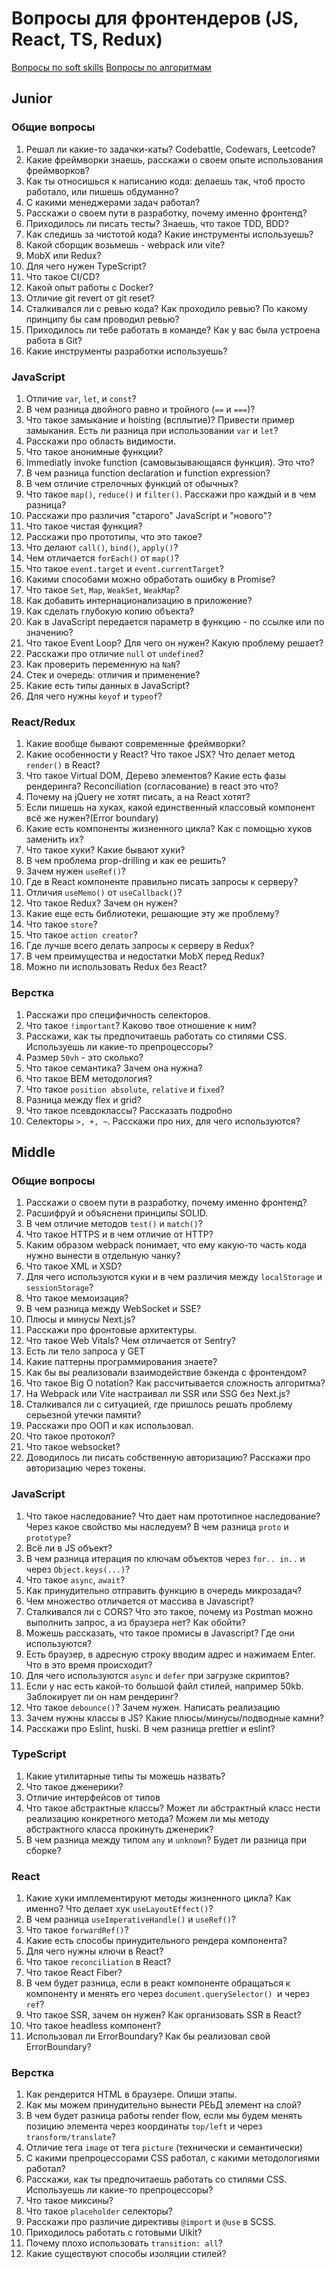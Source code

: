# Вопросы для фронтендеров (JS, React, TS, Redux)

[Вопросы по soft skills](/questions/softskills.md)
[Вопросы по алгоритмам](/questions/algorithms.md)

## Junior

### Общие вопросы

1. Решал ли какие-то задачки-каты? Codebattle, Codewars, Leetcode?
1. Какие фреймворки знаешь, расскажи о своем опыте использования фреймворков?
1. Как ты относишься к написанию кода: делаешь так, чтоб просто работало, или пишешь обдуманно?
1. С какими менеджерами задач работал?
1. Расскажи о своем пути в разработку, почему именно фронтенд?
1. Приходилось ли писать тесты? Знаешь, что такое TDD, BDD?
1. Как следишь за чистотой кода? Какие инструменты используешь?
1. Какой сборщик возьмешь - webpack или vite?
1. MobX или Redux?
1. Для чего нужен TypeScript?
1. Что такое CI/CD?
1. Какой опыт работы с Docker?
1. Отличие git revert от git reset?
1. Сталкивался ли с ревью кода? Как проходило ревью? По какому принципу бы сам проводил ревью?
1. Приходилось ли тебе работать в команде? Как у вас была устроена работа в Git?
1. Какие инструменты разработки используешь?

### JavaScript

1. Отличие `var`, `let`, и `const`?
1. В чем разница двойного равно и тройного (`==` и `===`)?
1. Что такое замыкание и hoisting (всплытие)? Привести пример замыкания. Есть ли разница при использовании `var` и `let`?
1. Расскажи про область видимости.
1. Что такое анонимные функции?
1. Immediatly invoke function (самовызывающаяся функция). Это что?
1. В чем разница function dеclaration и function expression?
1. В чем отличие стрелочных функций от обычных?
1. Что такое `map()`, `reduce()` и `filter()`. Расскажи про каждый и в чем разница?
1. Расскажи про различия "старого" JavaScript и "нового"?
1. Что такое чистая функция?
1. Расскажи про прототипы, что это такое?
1. Что делают `call()`, `bind()`, `apply()`?
1. Чем отличается `forEach()` от `map()`?
1. Что такое `event.target` и `event.currentTarget`?
1. Какими способами можно обработать ошибку в Promise?
1. Что такое `Set`, `Map`, `WeakSet`, `WeakMap`?
1. Как добавить интернационализацию в приложение?
1. Как сделать глубокую копию объекта?
1. Как в JavaScript передается параметр в функцию - по ссылке или по значению?
1. Что такое Event Loop? Для чего он нужен? Какую проблему решает?
1. Расскажи про отличие `null` от `undefined`?
1. Как проверить переменную на `NaN`?
1. Стек и очередь: отличия и применение?
1. Какие есть типы данных в JavaScript?
1. Для чего нужны `keyof` и `typeof`?

### React/Redux

1. Какие вообще бывают современные фреймворки?
1. Какие особенности у React? Что такое JSX? Что делает метод `render()` в React?
1. Что такое Virtual DOM, Дерево элементов? Какие есть фазы рендеринга? Reconciliation (согласование) в react это что?
1. Почему на jQuery не хотят писать, а на React хотят?
1. Если пишешь на хуках, какой единственный классовый компонент всё же нужен?(Error boundary)
1. Какие есть компоненты жизненного цикла? Как с помощью хуков заменить их?
1. Что такое хуки? Какие бывают хуки?
1. В чем проблема prop-drilling и как ее решить?
1. Зачем нужен `useRef()`?
1. Где в React компоненте правильно писать запросы к серверу?
1. Отличия `useMemo()` от `useCallback()`?
1. Что такое Redux? Зачем он нужен?
1. Какие еще есть библиотеки, решающие эту же проблему?
1. Что такое `store`?
1. Что такое `action creator`?
1. Где лучше всего делать запросы к серверу в Redux?
1. В чем преимущества и недостатки MobX перед Redux?
1. Можно ли использовать Redux без React?

### Верстка

1. Расскажи про специфичность селекторов.
1. Что такое `!important`? Каково твое отношение к ним?
1. Расскажи, как ты предпочитаешь работать со стилями CSS. Используешь ли какие-то препроцессоры?
1. Размер `50vh` - это сколько?
1. Что такое семантика? Зачем она нужна?
1. Что такое BEM методология?
1. Что такое `position absolute`, `relative` и `fixed`?
1. Разница между flex и grid?
1. Что такое псевдоклассы? Рассказать подробно
1. Селекторы `>, +, ~`. Расскажи про них, для чего используются?

## Middle

### Общие вопросы

1. Расскажи о своем пути в разработку, почему именно фронтенд?
1. Расшифруй и объяснени принципы SOLID.
1. В чем отличие методов `test()` и `match()`?
1. Что такое HTTPS и в чем отличие от HTTP?
1. Каким образом webpack понимает, что ему какую-то часть кода нужно вынести в отдельную чанку?
1. Что такое XML и XSD?
1. Для чего используются куки и в чем различия между `localStorage` и `sessionStorage`?
1. Что такое мемоизация?
1. В чем разница между WebSocket и SSE?
1. Плюсы и минусы Next.js?
1. Расскажи про фронтовые архитектуры.
1. Что такое Web Vitals? Чем отличается от Sentry?
1. Есть ли тело запроса у GET
1. Какие паттерны программирования знаете?
1. Как бы вы реализовали взаимодействие бэкенда с фронтендом?
1. Что такое Big O notation? Как рассчитывается сложность алгоритма?
1. На Webpack или Vite настраивал ли SSR или SSG без Next.js?
1. Сталкивался ли с ситуацией, где пришлось решать проблему серьезной утечки памяти?
1. Расскажи про ООП и как использовал.
1. Что такое протокол?
1. Что такое websocket?
1. Доводилось ли писать собственную авторизацию? Расскажи про авторизацию через токены.

### JavaScript

1. Что такое наследование? Что дает нам прототипное наследование? Через какое свойство мы наследуем? В чем разница `proto` и `prototype`?
1. Всё ли в JS объект?
1. В чем разница итерация по ключам объектов через `for.. in..` и через `Object.keys(...)`?
1. Что такое `async`, `await`?
1. Как принудительно отправить функцию в очередь микрозадач?
1. Чем множество отличается от массива в Javascript?
1. Сталкивался ли с CORS? Что это такое, почему из Postman можно выполнить запрос, а из браузера нет? Как обойти?
1. Можешь рассказать, что такое промисы в Javascript? Где они используются?
1. Есть браузер, в адресную строку вводим адрес и нажимаем Enter. Что в это время происходит?
1. Для чего используются `async` и `defer` при загрузке скриптов?
1. Если у нас есть какой-то большой файл стилей, например 50kb. Заблокирует ли он нам рендеринг?
1. Что такое `debounce()`? Зачем нужен. Написать реализацию
1. Зачем нужны классы в JS? Какие плюсы/минусы/подводные камни?
1. Расскажи про Eslint, huski. В чем разница prettier и eslint?

### TypeScript

1. Какие утилитарные типы ты можешь назвать?
1. Что такое дженерики?
1. Отличие интерфейсов от типов
1. Что такое абстрактные классы? Может ли абстрактный класс нести реализацию конкретного метода? Можем ли мы методу абстрактного класса прокинуть дженерик?
1. В чем разница между типом `any` и `unknown`? Будет ли разница при сборке?

### React

1. Какие хуки имплементируют методы жизненного цикла? Как именно? Что делает хук `useLayoutEffect()`?
1. В чем разница `useImperativeHandle()` и `useRef()`?
1. Что такое `forwardRef()`?
1. Какие есть способы принудительного рендера компонента?
1. Для чего нужны ключи в React?
1. Что такое `reconciliation` в React?
1. Что такое React Fiber?
1. В чем будет разница, если в реакт компоненте обращаться к компоненту и менять его через `document.querySelector() `и через `ref`?
1. Что такое SSR, зачем он нужен? Как организовать SSR в React?
1. Что такое headless компонент?
1. Использовал ли ErrorBoundary? Как бы реализовал свой ErrorBoundary?

### Верстка

1. Как рендерится HTML в браузере. Опиши этапы.
1. Как мы можем принудительно вынести РЕЬД элемент на слой?
1. В чем будет разница работы render flow, если мы будем менять позицию элемента через координаты `top/left` и через `transform/translate`?
1. Отличие тега `image` от тега `picture` (технически  и семантически)
1. С какими препроцессорами CSS работал, с какими методологиями работал?
1. Расскажи, как ты предпочитаешь работать со стилями CSS. Используешь ли какие-то препроцессоры?
1. Что такое миксины?
1. Что такое `placeholder` селекторы?
1. Расскажи про различие директивы `@import` и `@use` в SCSS.
1. Приходилось работать с готовыми Uikit?
1. Почему плохо использовать `transition: all`?
1. Какие существуют способы изоляции стилей?
